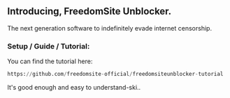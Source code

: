 ## Introducing, FreedomSite Unblocker.
The next generation software to indefinitely evade internet censorship.

### Setup / Guide / Tutorial:
You can find the tutorial here:
```python
https://github.com/freedomsite-official/freedomsiteunblocker-tutorial
```

It's good enough and easy to understand-ski..
